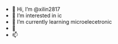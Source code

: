 - 👋 Hi, I’m @xilin2817
- 👀 I’m interested in ic
- 🌱 I’m currently learning microelecetronic
- 💞️ 
- 📫 

<!---
xilin2817/xilin2817 is a ✨ special ✨ repository because its `README.md` (this file) appears on your GitHub profile.
You can click the Preview link to take a look at your changes.
--->
